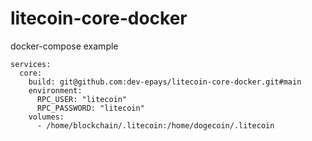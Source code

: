 # litecoin-core-docker

docker-compose example
```
services:
  core:
    build: git@github.com:dev-epays/litecoin-core-docker.git#main
    environment:
      RPC_USER: "litecoin"
      RPC_PASSWORD: "litecoin"
    volumes:
      - /home/blockchain/.litecoin:/home/dogecoin/.litecoin
```

